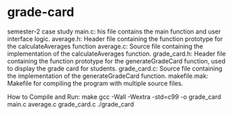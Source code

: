 # grade-card
semester-2 case study
main.c: his file contains the main function and user interface logic.
average.h: Header file containing the function prototype for the calculateAverages function
average.c: Source file containing the implementation of the calculateAverages function.
grade_card.h: Header file containing the function prototype for the generateGradeCard function, used to display the grade card for students.
grade_card.c: Source file containing the implementation of the generateGradeCard function.
makefile.mak: Makefile for compiling the program with multiple source files.

How to Compile and Run: make
                        gcc -Wall -Wextra -std=c99 -o grade_card main.c average.c grade_card.c
                        ./grade_card
                        
                        
